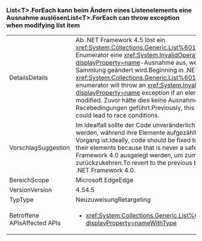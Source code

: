 ### <a name="listlttgtforeach-can-throw-exception-when-modifying-list-item"></a><span data-ttu-id="d1869-101">List&lt;T&gt;.ForEach kann beim Ändern eines Listenelements eine Ausnahme auslösen</span><span class="sxs-lookup"><span data-stu-id="d1869-101">List&lt;T&gt;.ForEach can throw exception when modifying list item</span></span>

|   |   |
|---|---|
|<span data-ttu-id="d1869-102">Details</span><span class="sxs-lookup"><span data-stu-id="d1869-102">Details</span></span>|<span data-ttu-id="d1869-103">Ab .NET Framework 4.5 löst ein <xref:System.Collections.Generic.List%601.ForEach(System.Action{%600})>-Enumerator eine <xref:System.InvalidOperationException?displayProperty=name>-Ausnahme aus, wenn ein Element in der aufrufenden Sammlung geändert wird.</span><span class="sxs-lookup"><span data-stu-id="d1869-103">Beginning in .NET Framework 4.5, a <xref:System.Collections.Generic.List%601.ForEach(System.Action{%600})> enumerator will throw an <xref:System.InvalidOperationException?displayProperty=name> exception if an element in the calling collection is modified.</span></span> <span data-ttu-id="d1869-104">Zuvor hätte dies keine Ausnahme ausgelöst, aber zu Racebedingungen geführt.</span><span class="sxs-lookup"><span data-stu-id="d1869-104">Previously, this would not throw an exception but could lead to race conditions.</span></span>|
|<span data-ttu-id="d1869-105">Vorschlag</span><span class="sxs-lookup"><span data-stu-id="d1869-105">Suggestion</span></span>|<span data-ttu-id="d1869-106">Im Idealfall sollte der Code unveränderlich sein, damit Listen nicht geändert werden, während ihre Elemente aufgezählt werden, da dies nie ein sicherer Vorgang ist.</span><span class="sxs-lookup"><span data-stu-id="d1869-106">Ideally, code should be fixed to not modify lists while enumerating their elements because that is never a safe operation.</span></span> <span data-ttu-id="d1869-107">Eine App kann auf .NET Framework 4.0 ausgelegt werden, um zum vorherigen Verhalten zurückzukehren.</span><span class="sxs-lookup"><span data-stu-id="d1869-107">To revert to the previous behavior, though, an app may target .NET Framework 4.0.</span></span>|
|<span data-ttu-id="d1869-108">Bereich</span><span class="sxs-lookup"><span data-stu-id="d1869-108">Scope</span></span>|<span data-ttu-id="d1869-109">Microsoft Edge</span><span class="sxs-lookup"><span data-stu-id="d1869-109">Edge</span></span>|
|<span data-ttu-id="d1869-110">Version</span><span class="sxs-lookup"><span data-stu-id="d1869-110">Version</span></span>|<span data-ttu-id="d1869-111">4.5</span><span class="sxs-lookup"><span data-stu-id="d1869-111">4.5</span></span>|
|<span data-ttu-id="d1869-112">Typ</span><span class="sxs-lookup"><span data-stu-id="d1869-112">Type</span></span>|<span data-ttu-id="d1869-113">Neuzuweisung</span><span class="sxs-lookup"><span data-stu-id="d1869-113">Retargeting</span></span>|
|<span data-ttu-id="d1869-114">Betroffene APIs</span><span class="sxs-lookup"><span data-stu-id="d1869-114">Affected APIs</span></span>|<ul><li><xref:System.Collections.Generic.List%601.ForEach(System.Action{%600})?displayProperty=nameWithType></li></ul>|

